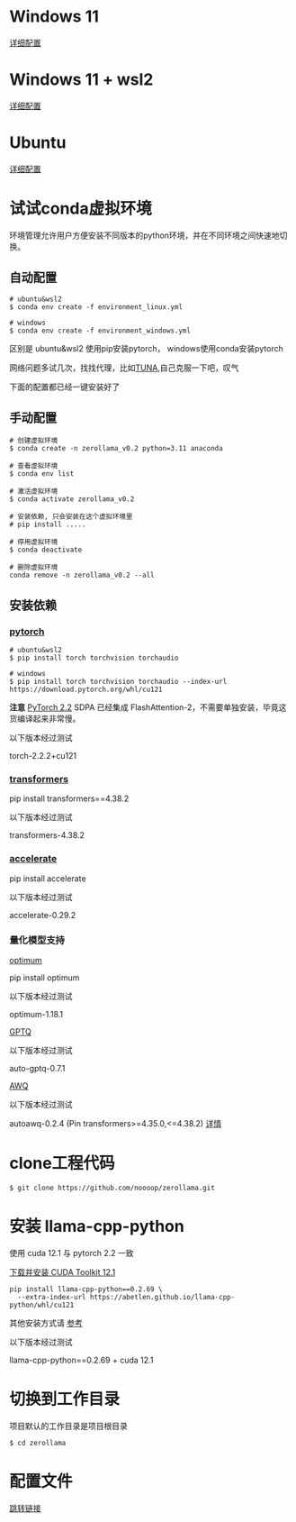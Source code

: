 # Windows 11
[详细配置](./windows.md)

# Windows 11 + wsl2
[详细配置](./wsl2.md)

# Ubuntu
[详细配置](./ubuntu.md)

# 试试conda虚拟环境
环境管理允许用户方便安装不同版本的python环境，并在不同环境之间快速地切换。

## 自动配置
```
# ubuntu&wsl2
$ conda env create -f environment_linux.yml

# windows
$ conda env create -f environment_windows.yml
```
区别是 ubuntu&wsl2 使用pip安装pytorch， windows使用conda安装pytorch

网络问题多试几次，找找代理，比如[TUNA](https://mirrors.tuna.tsinghua.edu.cn/help/anaconda/),自己克服一下吧，叹气

下面的配置都已经一键安装好了

## 手动配置
```
# 创建虚拟环境
$ conda create -n zerollama_v0.2 python=3.11 anaconda

# 查看虚拟环境
$ conda env list 

# 激活虚拟环境
$ conda activate zerollama_v0.2

# 安装依赖, 只会安装在这个虚拟环境里
# pip install .....

# 停用虚拟环境
$ conda deactivate

# 删除虚拟环境
conda remove -n zerollama_v0.2 --all
```

## 安装依赖
### [pytorch](https://pytorch.org/get-started/locally/)  

```
# ubuntu&wsl2
$ pip install torch torchvision torchaudio

# windows
$ pip install torch torchvision torchaudio --index-url https://download.pytorch.org/whl/cu121
```

**注意**
[PyTorch 2.2](https://github.com/pytorch/pytorch/releases/tag/v2.2.0) SDPA 已经集成 FlashAttention-2，不需要单独安装，毕竟这货编译起来非常慢。

以下版本经过测试

torch-2.2.2+cu121

### [transformers](https://github.com/huggingface/transformers)

pip install transformers==4.38.2

以下版本经过测试

transformers-4.38.2

### [accelerate](https://github.com/huggingface/accelerate)

pip install accelerate

以下版本经过测试

accelerate-0.29.2

### 量化模型支持
[optimum](https://github.com/huggingface/optimum)

pip install optimum

以下版本经过测试

optimum-1.18.1

[GPTQ](https://github.com/AutoGPTQ/AutoGPTQ)

以下版本经过测试

auto-gptq-0.7.1

[AWQ](https://github.com/casper-hansen/AutoAWQ)

以下版本经过测试

autoawq-0.2.4 (Pin transformers>=4.35.0,<=4.38.2) [详情](https://github.com/casper-hansen/AutoAWQ/releases/tag/v0.2.4)

# clone工程代码
```
$ git clone https://github.com/noooop/zerollama.git
```

# 安装 llama-cpp-python
使用 cuda 12.1 与 pytorch 2.2 一致

[下载并安装 CUDA Toolkit 12.1](https://developer.nvidia.com/cuda-12-1-1-download-archive)

```
pip install llama-cpp-python==0.2.69 \
  --extra-index-url https://abetlen.github.io/llama-cpp-python/whl/cu121
```

其他安装方式请 [参考](https://github.com/abetlen/llama-cpp-python#installation)

以下版本经过测试

llama-cpp-python==0.2.69 + cuda 12.1

# 切换到工作目录
项目默认的工作目录是项目根目录
```
$ cd zerollama
```

 
# 配置文件
[跳转链接](https://github.com/noooop/zerollama/tree/main/zerollama/core/config)
